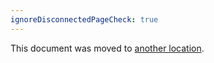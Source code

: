 ```yaml
---
ignoreDisconnectedPageCheck: true
---
```


This document was moved to [another location](../../team/product-dev/retrospectives/3_7.md).
